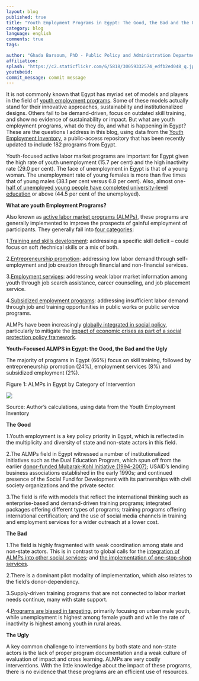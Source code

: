 ```yaml
---
layout: blog
published: true
title: "Youth Employment Programs in Egypt: The Good, the Bad and the Ugly"
category: blog
language: english
comments: true
tags: 

author: "Ghada Barsoum, PhD - Public Policy and Administration Department - The American University in Cairo (AUC)"
affiliation: 
splash: "https://c2.staticflickr.com/6/5818/30059332574_edfb2ed048_q.jpg"
youtubeid: 
commit_message: commit message
---
```

It is not commonly known that Egypt has myriad set of models and players in the field of [youth employment programs](http://onlinelibrary.wiley.com/doi/10.1111/ijsw.12228/epdf). Some of these models actually stand for their innovative approaches, sustainability and institutionalized designs.  Others fail to be demand-driven, focus on outdated skill training, and show no evidence of sustainability or impact.  But what are youth employment programs, what do they do, and what is happening in Egypt?  <!-- more -->These are the questions I address in this blog, using data from the [Youth Employment Inventory](www.youth-employment-inventory.org), a public-access repository that has been recently updated to include 182 programs from Egypt.    

Youth-focused active labor market programs are important for Egypt given the high rate of youth unemployment (15.7 per cent) and the high inactivity rate (29.0 per cent).  The face of unemployment in Egypt is that of a young woman.  The unemployment rate of young females is more than five times that of young males (38.1 per cent versus 6.8 per cent).  Also, almost one-[half of unemployed young people have completed university-level education](http://www.ilo.org/wcmsp5/groups/public/---dgreports/---dcomm/documents/publication/wcms_247596.pdf) or above (44.5 per cent of the unemployed).


**What are youth Employment Programs?**

Also known as [active labor market programs (ALMPs)](www.oecd.org/els/social/expenditure), these programs are generally implemented to improve the prospects of gainful employment of participants. They generally fall into [four categories](https://www.campbellcollaboration.org/library/interventions-to-improve-labour-market-outcomes-of-youth-a-systematic-review-of-training-entrepreneurship-promotion-employment-services-mentoring-and-subsidized-employment-interventions.html):

1.[Training and skills development](https://www.povertyactionlab.org/sites/default/files/publications/472%20-%20training%20disadvantaged%20youth%20in%20Colombia%20July2011%20AEA.pdf): addressing a specific skill deficit – could focus on soft /technical skills or a mix of both.

2.[Entrepreneurship promotion](https://www.researchgate.net/publication/46507307_Jump-starting_Self-employment_Evidence_for_Welfare_Participants_in_Argentina):  addressing low labor demand through self-employment and job creation through financial and non-financial services.    

3.[Employment services](http://siteresources.worldbank.org/SOCIALPROTECTION/Resources/SP-Discussion-papers/Labor-Market-DP/1005.pdf): addressing weak labor market information among youth through job search assistance, career counseling, and job placement service.

4.[Subsidized employment programs](http://www.ilo.org/employment/Whatwedo/Publications/working-papers/WCMS_158483/lang--en/index.htm):  addressing insufficient labor demand through job and training opportunities in public works or public service programs. 

ALMPs have been increasingly [globally integrated in social policy](https://global.oup.com/academic/product/the-origins-of-active-social-policy-9780199669769?cc=eg&lang=en&), particularly to mitigate the [impact of economic crises as part of a social protection policy framework](http://link.springer.com/article/10.1023/A:1011247814590).


**Youth-Focused ALMPS in Egypt:  the Good, the Bad and the Ugly**


The majority of programs in Egypt (66%) focus on skill training, followed by entrepreneurship promotion (24%), employment services (8%) and subsidized employment (2%).  

Figure 1: ALMPs in Egypt by Category of Intervention

![](https://c2.staticflickr.com/6/5785/30654269516_4e67cbc47d.jpg)


Source: Author’s calculations, using data from the Youth Employment Inventory

**The Good**


1.Youth employment is a key policy priority in Egypt, which is reflected in the multiplicity and diversity of state and non-state actors in this field.  

2.The ALMPs field in Egypt witnessed a number of institutionalized initiatives such as the Dual Education Program, which spun off from the earlier [donor-funded Mubarak-Kohl Initiative (1994-2007)](http://www.urban-project.lviv.ua/php_uploads/data/articles/ArticleFiles_51.pdf); USAID’s lending business associations established in the early 1990s; and continued presence of the Social Fund for Development with its partnerships with civil society organizations and the private sector. 

 
3.The field is rife with models that reflect the international thinking such as enterprise-based and demand-driven training programs; integrated packages offering different types of programs; training programs offering international certification; and the use of social media channels in training and employment services for a wider outreach at a lower cost. 


**The Bad**

1.The field is highly fragmented with weak coordination among state and non-state actors.  This is in contrast to global calls for the [integration of ALMPs into other social services](http://www.scie-socialcareonline.org.uk/one-stop-shops-increasing-employability-and-overcoming-welfare-state-fragmentation/r/a1CG0000003Yg3DMAS); and [the implementation of one-stop-shop services](https://www.researchgate.net/publication/264279720_European_worlds_of_inclusive_activation_The_organisational_challenges_of_coordinated_service_provision).

2.There is a dominant pilot modality of implementation, which also relates to the field’s donor-dependency.  

3.Supply-driven training programs that are not connected to labor market needs continue, many with state support.  

4.[Programs are biased in targeting](http://www.ilo.org/wcmsp5/groups/public/---dgreports/---dcomm/documents/publication/wcms_247596.pdf), primarily focusing on urban male youth, while unemployment is highest among female youth and while the rate of inactivity is highest among youth in rural areas.

**The Ugly**

A key common challenge to interventions by both state and non-state actors is the lack of proper program documentation and a weak culture of evaluation of impact and cross learning.  ALMPs are very costly interventions. With the little knowledge about the impact of these programs, there is no evidence that these programs are an efficient use of resources.